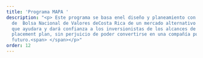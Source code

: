 ```yaml
---
title: 'Programa MAPA '
description: "<p> Este programa se basa enel diseño y planeamiento con la asesoría
  de  Bolsa Nacional de Valores deCosta Rica de un mercado alternativo de acciones,
  que ayudara y dará confianza a los inversionistas de los alcances de PPP en su private
  placement plan, sin perjuicio de poder convertirse en una compañía publica en el
  futuro.<span> </span></p>"
order: 12
---
```



